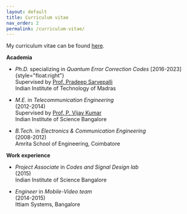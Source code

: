 ```yaml
---
layout: default
title: Curriculum vitae
nav_order: 2
permalink: /curriculum-vitae/
---
```


My curriculum vitae can be found [here](/Kaushik_CV.pdf).

**Academia**

- _Ph.D._ specializing in _Quantum Error Correction Codes_ [2016-2023]{style="float:right"}
<br> Supervised by [Prof. Pradeep Sarvepalli](https://www.ee.iitm.ac.in/pradeep/)
<br> Indian Institute of Technology of Madras

- _M.E._ in _Telecommunication Engineering_
<br> (2012-2014)
<br> Supervised by [Prof. P. Vijay Kumar](https://ece.iisc.ac.in/~pvkece/)
<br> Indian Institute of Science Bangalore

- _B.Tech._ in _Electronics & Communication Engineering_
<br> (2008-2012)
<br> Amrita School of Engineering, Coimbatore

**Work experience**
- _Project Associate_ in _Codes and Signal Design lab_
<br> (2015)
<br> Indian Institute of Science Bangalore

- _Engineer_ in _Mobile-Video team_
<br> (2014-2015)
<br> Ittiam Systems, Bangalore
